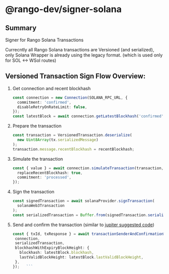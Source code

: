 # @rango-dev/signer-solana

## Summary

Signer for Rango Solana Transactions

Currecntly all Rango Solana transactions are Versioned (and serialized), only Solana Wrapper is already using the legacy format. (which is used only for SOL <-> WSol routes)

## Versioned Transaction Sign Flow Overview:

1. Get connection and recent blockhash

   ```ts
   const connection = new Connection(SOLANA_RPC_URL, {
     commitment: 'confirmed',
     disableRetryOnRateLimit: false,
   });
   const latestBlock = await connection.getLatestBlockhash('confirmed');
   ```

2. Prepare the transaction

   ```ts
   const transaction = VersionedTransaction.deserialize(
     new Uint8Array(tx.serializedMessage)
   );
   transaction.message.recentBlockhash = recentBlockhash;
   ```

3. Simulate the transaction

   ```ts
   const { value } = await connection.simulateTransaction(transaction, {
     replaceRecentBlockhash: true,
     commitment: 'processed',
   });
   ```

4. Sign the transaction

   ```ts
   const signedTransaction = await solanaProvider.signTransaction(
     solanaWeb3Transaction
   );
   const serializedTransaction = Buffer.from(signedTransaction.serialize());
   ```

5. Send and confirm the transaction (similar to [jupiter suggested code](https://github.com/jup-ag/jupiter-quote-api-node/blob/main/example/utils/transactionSender.ts))

   ````ts
   const { txId, txResponse } = await transactionSenderAndConfirmationWaiter({
    connection,
    serializedTransaction,
    blockhashWithExpiryBlockHeight: {
      blockhash: latestBlock.blockhash,
      lastValidBlockHeight: latestBlock.lastValidBlockHeight,
    },
   });   ```
   ````
